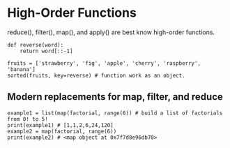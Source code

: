 # High-Order Functions
reduce(), filter(), map(), and apply() are best know high-order functions.

```
def reverse(word):
    return word[::-1]
    
fruits = ['strawberry', 'fig', 'apple', 'cherry', 'raspberry', 'banana']
sorted(fruits, key=reverse) # function work as an object.
```

## Modern replacements for map, filter, and reduce
```
example1 = list(map(factorial, range(6)) # build a list of factorials from 0! to 5!
print(example1) # [1,1,2,6,24,120]
example2 = map(factorial, range(6)) 
print(example2) # <map object at 0x7f7d8e96db70>
```
